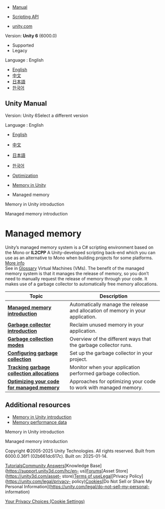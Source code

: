 [](https://docs.unity3d.com)

  * [Manual](../Manual/index.html)
  * [Scripting API](../ScriptReference/index.html)

  * [unity.com](https://unity.com/)

Version: **Unity 6** (6000.0)

  * Supported
  * Legacy

Language : English

  * [English](/Manual/performance-managed-memory.html)
  * [中文](/cn/current/Manual/performance-managed-memory.html)
  * [日本語](/ja/current/Manual/performance-managed-memory.html)
  * [한국어](/kr/current/Manual/performance-managed-memory.html)

[](https://docs.unity3d.com)

## Unity Manual

Version: Unity 6Select a different version

Language : English

  * [English](/Manual/performance-managed-memory.html)
  * [中文](/cn/current/Manual/performance-managed-memory.html)
  * [日本語](/ja/current/Manual/performance-managed-memory.html)
  * [한국어](/kr/current/Manual/performance-managed-memory.html)

  * [Optimization](analysis.html)
  * [Memory in Unity](performance-memory.html)
  * Managed memory

[](performance-memory-overview.html)

Memory in Unity introduction

[](performance-managed-memory-introduction.html)

Managed memory introduction

# Managed memory

Unity’s managed memory system is a C# scripting environment based on the Mono
or **IL2CPP** A Unity-developed scripting back-end which you can use as an
alternative to Mono when building projects for some platforms. [More
info](./scripting-backends-il2cpp.html)  
See in [Glossary](Glossary.html#IL2CPP) Virtual Machines (VMs). The benefit of
the managed memory system is that it manages the release of memory, so you
don’t need to manually request the release of memory through your code. It
makes use of a garbage collector to automatically free memory allocations.

**Topic** | **Description**  
---|---  
**[Managed memory introduction](performance-managed-memory-introduction.html)** | Automatically manage the release and allocation of memory in your application.  
**[Garbage collector introduction](performance-garbage-collector.html)** | Reclaim unused memory in your application.  
**[Garbage collection modes](performance-incremental-garbage-collection.html)** | Overview of the different ways that the garbage collector runs.  
**[Configuring garbage collection](performance-disabling-garbage-collection.html)** | Set up the garbage collector in your project.  
**[Tracking garbage collection allocations](performance-track-garbage-collection.html)** | Monitor when your application performed garbage collection.  
**[Optimizing your code for managed memory](performance-optimizing-code-managed-memory.html)** | Approaches for optimizing your code to work with managed memory.  
  
## Additional resources

  * [Memory in Unity introduction](performance-memory-overview.html)
  * [Memory performance data](profiler-memory.html)

[](performance-memory-overview.html)

Memory in Unity introduction

[](performance-managed-memory-introduction.html)

Managed memory introduction

Copyright ©2005-2025 Unity Technologies. All rights reserved. Built from
6000.0.36f1 (02b661dc617c). Built on: 2025-01-14.

[Tutorials](https://learn.unity.com/)[Community
Answers](https://answers.unity3d.com)[Knowledge
Base](https://support.unity3d.com/hc/en-
us)[Forums](https://forum.unity3d.com)[Asset Store](https://unity3d.com/asset-
store)[Terms of
use](https://docs.unity3d.com/Manual/TermsOfUse.html)[Legal](https://unity.com/legal)[Privacy
Policy](https://unity.com/legal/privacy-
policy)[Cookies](https://unity.com/legal/cookie-policy)[Do Not Sell or Share
My Personal Information](https://unity.com/legal/do-not-sell-my-personal-
information)

[Your Privacy Choices (Cookie Settings)](javascript:void\(0\);)


